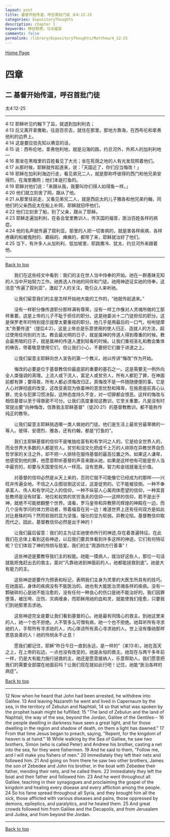 ```yaml
---
layout: post
title: 基督开始传道，呼召首批门徒 太4:12-25
categories: ExpositoryThoughts
description: chapter 1
keywords: 释经默想，马太福音
comments: false
permalink: /library/ExpositoryThoughts/Matthew/4_12-25
---
```

[ Home Page ]({{site.baseurl}}/index) <br>

<a name="0"></a>
# 四章 

## 二 基督开始传道，呼召首批门徒

太4:12-25

***

4:12 耶稣听见约翰下了监，就退到加利利去；<br>
4:13 后又离开拿撒勒，往迦百农去，就住在那里。那地方靠海，在西布伦和拿弗他利的边界上。<br>
4:14 这是要应验先知以赛亚的话，<br>
4:15 说：西布伦地，拿弗他利地，就是沿海的路，约旦河外，外邦人的加利利地—<br>
4:16 那坐在黑暗里的百姓看见了大光；坐在死荫之地的人有光发现照着他们。<br>
4:17 从那时候，耶稣就传起道来，说：「天国近了，你们应当悔改！」<br>
4:18 耶稣在加利利海边行走，看见弟兄二人，就是那称呼彼得的西门和他兄弟安得烈，在海里撒网；他们本是打鱼的。<br>
4:19 耶稣对他们说：「来跟从我，我要叫你们得人如得鱼一样。」<br>
4:20 他们就立刻舍了网，跟从了他。<br>
4:21 从那里往前走，又看见弟兄二人，就是西庇太的儿子雅各和他兄弟约翰，同他们的父亲西庇太在船上补网，耶稣就招呼他们，<br>
4:22 他们立刻舍了船，别了父亲，跟从了耶稣。<br>
4:23 耶稣走遍加利利，在各会堂里教训人，传天国的福音，医治百姓各样的病症。<br>
4:24 他的名声就传遍了叙利亚。那里的人把一切害病的，就是害各样疾病、各样疼痛的和被鬼附的、癫痫的、瘫痪的，都带了来，耶稣就治好了他们。<br>
4:25 当下，有许多人从加利利、低加坡里、耶路撒冷、犹太、约旦河外来跟着他。<br>

***

[Back to top](#0)

&emsp;&emsp;我们在这些经文中看到：我们的主在世人当中侍奉的开始。祂在一群愚昧无知的人当中开始努力工作。祂拣选人作祂的同伴和门徒。祂用神迹证实祂的侍奉，这消息"传遍了叙利亚"，激起了人的关注，吸引众人来听祂。

&emsp;&emsp;让我们留意我们的主是怎样开始祂大能的工作的，“祂就传起道来。”

&emsp;&emsp;没有一样职分像传道职分那样满有尊荣，没有一样工作像对人灵魂所做的工那样重要。这是上帝的儿子不耻于担任的职分。这是祂委派十二门徒担任的职分。这是保罗老年时特别提示提摩太要重视的职分。他几乎是用最后的一口气，吩咐提摩太“务要传道”（提后4:2）。这是上帝总是乐意使用的使人归正、造就人的方法，超过使用任何别的方法。教会最光明的日子，就是属神的传道人得到尊重的时候。教会最黑暗的日子，就是属神的传道人遭到轻看的时候。让我们重视圣礼和教会集体的祷告，带着敬意使用它们，但让我们小心，不要把它们置于讲道之上。

&emsp;&emsp;让我们留意主耶稣向世人宣告的第一个教义。祂以传讲"悔改"作为开始。

&emsp;&emsp;悔改的必要是位于基督教信仰最底部的重要的基石之一。这是需要无一例外向全人类强调的真理。上流人或下流人，富足人或贫穷人，所有人都犯了罪，在神面前都有罪；要得救，所有人都必须悔改归正。真悔改不是一件随随便便的事。它是人心对罪彻底的改变，这改变表现为依着神的意思忧愁和降卑，在施恩座前真心认罪，完全与犯罪习惯决裂，这种态度持久不变，对一切罪都会恨恶。这样的悔改与相信基督以至于得救密不可分。让我们高度重视这教训，它至关重要。凡是没有时常提出要“向神悔改，信靠我主耶稣基督”（徒20:21）的基督教教训，都不能称作纯正的教导。

&emsp;&emsp;让我们留意主耶稣挑选哪一类人做祂的门徒。他们是生活上最贫穷最卑微的一等人。彼得、安德烈、雅各，还有约翰，都是“打鱼的”。

&emsp;&emsp;我们主耶稣基督的信仰不是唯独给富有和有学问之人的。它是给全世界人的，而全世界大多数的人都是穷人。贫穷和没文化把成千上万的人排除在异教世界自负哲学家的关注之外，却不把一人排除在服侍基督的最高位置之外。如果这人谦卑，他感受到他的罪，他愿意聆听基督的声音来跟从祂，如果是这样他有可能是穷人当中最穷的，却要与天国里任何人一样高。没有恩典，智力和金钱就毫无价值。

&emsp;&emsp;对基督的信仰必然是从天上来的，否则它就不可能像它已经成为的那样——兴旺并传遍全地。不信之人企图驳倒这论证，这是徒劳的。它不能被驳倒。一种不奉承富人、伟人和有学问之人的信仰，一种不纵容人心属肉体愿望的信仰，一种其首批教师是没有财富、地位和权势的贫穷渔夫的信仰——这样的信仰，若不是出于神，就绝不可能掀翻整个世界。请看，罗马皇帝和异教祭司辉煌的神殿在一边，而几个没有学问的体力劳动者，带着福音在另一边！难道世界上还有任何双方是如此对比悬殊的吗？然而软弱的显为坚强，强壮的显为软弱。异教沦陷，基督教信仰取而代之。因此，基督教信仰必然是出于神的！

&emsp;&emsp;让我们最后留意：我们的主为证实祂使命所行的神迹,存在着普遍特征。在此我们在总体上看到这些神迹，以后我们要具体看到许多这样的神迹。它们有何特征呢？它们体现了神的怜悯与慈爱。我们的主“周游四方行善事”！

&emsp;&emsp;这些神迹是要教导我们主的权能。祂能一摸病人，就治好这些人，那位一句话就能把鬼赶出去的救主，面对“凡靠祂进到神面前的人，祂都能拯救到底”。祂是大有能力的主。

&emsp;&emsp;这些神迹是要作为预表和标记，表明我们主身为灵里的大医生所具有的技巧。在祂面前，身体的疾病没有不能医治的。祂也有大能医治灵魂各样的疾病。没有一颗破碎的心是祂不能治愈的，没有任何一种良心的伤口是祂不能治好的。我们因罪堕落，被压垮、压伤、灾病缠身，而耶稣用祂的血和灵，就能使我们痊愈，只要我们到祂那里去求祂。

&emsp;&emsp;这些神迹完全是要让我们看到基督的心。祂是最有同情心的救主。到祂这里来的人，祂一个也不拒绝。人不管多么可憎有病，祂一个也不拒绝。祂耳听所有寻求祂的人，手帮所有寻求祂的人，内心体谅所有真心寻求祂的人。世上没有像祂那样恩慈良善的人！祂的怜悯永不止息！

&emsp;&emsp;愿我们都记住，耶稣“昨日今日一直到永远，是一样的”（来13:8）。祂在高天之上，在上帝的右边，一点也没有改变的，祂是永恒的救主。祂现在与两千多年前一样，仍是大有能力施行拯救的主，祂还是愿意接纳人，乐意帮助人。我们愿意把我们的需要全部摆在祂面前吗？让我们现在就如此行吧！记住，祂能“医治各样的病症”。

[Back to top](#0)

***

12 Now when he heard that John had been arrested, he withdrew into Galilee. 13 And leaving Nazareth he went and lived in Capernaum by the sea, in the territory of Zebulun and Naphtali, 14 so that what was spoken by the prophet Isaiah might be fulfilled: 15 "The land of Zebulun and the land of Naphtali, the way of the sea, beyond the Jordan, Galilee of the Gentiles-- 16 the people dwelling in darkness have seen a great light, and for those dwelling in the region and shadow of death, on them a light has dawned." 17 From that time Jesus began to preach, saying, "Repent, for the kingdom of heaven is at hand." 18 While walking by the Sea of Galilee, he saw two brothers, Simon (who is called Peter) and Andrew his brother, casting a net into the sea, for they were fishermen. 19 And he said to them, "Follow me, and I will make you fishers of men." 20 Immediately they left their nets and followed him. 21 And going on from there he saw two other brothers, James the son of Zebedee and John his brother, in the boat with Zebedee their father, mending their nets, and he called them. 22 Immediately they left the boat and their father and followed him. 23 And he went throughout all Galilee, teaching in their synagogues and proclaiming the gospel of the kingdom and healing every disease and every affliction among the people. 24 So his fame spread throughout all Syria, and they brought him all the sick, those afflicted with various diseases and pains, those oppressed by demons, epileptics, and paralytics, and he healed them. 25 And great crowds followed him from Galilee and the Decapolis, and from Jerusalem and Judea, and from beyond the Jordan.

***

[Back to top](#0)
